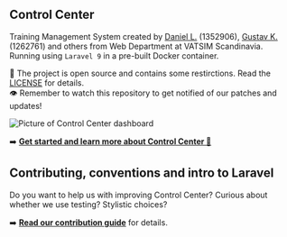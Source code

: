 ## Control Center

Training Management System created by [Daniel L.](https://github.com/blt950) (1352906), [Gustav K.](https://github.com/gustavkauman) (1262761) and others from Web Department at VATSIM Scandinavia. Running using `Laravel 9` in a pre-built Docker container.

📝 The project is open source and contains some restirctions. Read the [LICENSE](LICENSE) for details.\
👁️ Remember to watch this repository to get notified of our patches and updates!

![Picture of Control Center dashboard](https://github.com/Vatsim-Scandinavia/controlcenter/assets/2505044/e115c1d0-d7e5-41cb-8fd6-0a787f06c0ea)

➡️  **[Get started and learn more about Control Center 📖](https://docs.vatsca.org/controlcenter)**

## Contributing, conventions and intro to Laravel

Do you want to help us with improving Control Center? Curious about whether we use testing? Stylistic choices?

➡️  **[Read our contribution guide](https://docs.vatsca.org/controlcenter/latest/contributing/)** for details.
